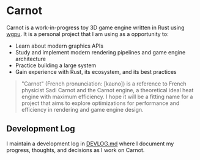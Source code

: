 # Carnot

Carnot is a work-in-progress toy 3D game engine written in Rust using [wgpu](https://wgpu.rs). It is a personal project that I am using as a opportunity to:

- Learn about modern graphics APIs
- Study and implement modern rendering pipelines and game engine architecture
- Practice building a large system
- Gain experience with Rust, its ecosystem, and its best practices

> "Carnot" (French pronunciation: [kaʁno]) is a reference to French physicist Sadi Carnot and the Carnot engine, a theoretical ideal heat engine with maximum efficiency. I hope it will be a fitting name for a project that aims to explore optimizations for performance and efficiency in rendering and game engine design.

## Development Log

I maintain a development log in [DEVLOG.md](DEVLOG.md) where I document my progress, thoughts, and decisions as I work on Carnot.
